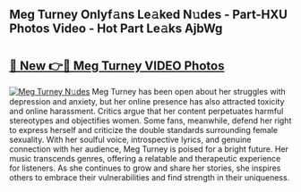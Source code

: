 ## Meg Turney Onlyf𝚊ns Le𝚊ked N𝚞des - Part-HXU Photos Video - Hot Part Le𝚊ks AjbWg

# <h2><a href="http://ab14100.deff.icu/?id=Meg+Turney">🔗 New 👉🔴 Meg Turney VIDEO Photos</a></h2>

[![Meg Turney N𝚞des](https://i.imgur.com/rIISA9y.gif)](http://ab14100.deff.icu/?id=Meg+Turney)
Meg Turney has been open about her struggles with depression and anxiety, but her online presence has also attracted toxicity and online harassment. Critics argue that her content perpetuates harmful stereotypes and objectifies women. Some fans, meanwhile, defend her right to express herself and criticize the double standards surrounding female sexuality. With her soulful voice, introspective lyrics, and genuine connection with her audience, Meg Turney is poised for a bright future. Her music transcends genres, offering a relatable and therapeutic experience for listeners. As she continues to grow and share her stories, she inspires others to embrace their vulnerabilities and find strength in their uniqueness.
